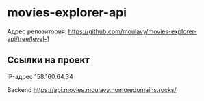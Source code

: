# movies-explorer-api

Адрес репозитория: https://github.com/moulavy/movies-explorer-api/tree/level-1

## Ссылки на проект

IP-адрес 158.160.64.34

Backend https://api.movies.moulavy.nomoredomains.rocks/
